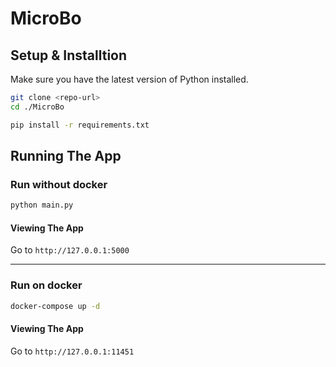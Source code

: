 # MicroBo

## Setup & Installtion

Make sure you have the latest version of Python installed.

```bash
git clone <repo-url>
cd ./MicroBo
```

```bash
pip install -r requirements.txt
```

## Running The App

### Run without docker

```bash
python main.py
```

#### Viewing The App

Go to `http://127.0.0.1:5000`

---

### Run on docker

```bash
docker-compose up -d
```

#### Viewing The App

Go to `http://127.0.0.1:11451`
